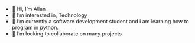 - 👋 Hi, I’m Allan
- 👀 I’m interested in, Technology 
- 🌱 I’m currently a software development student and i am learning how to program in python.
- 💞️ I’m looking to collaborate on many projects

